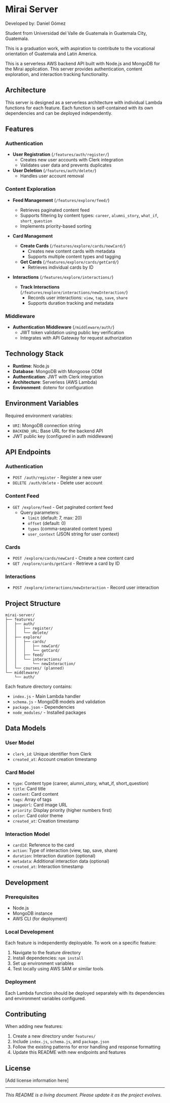 # Mirai Server

Developed by: Daniel Gómez

Student from Universidad del Valle de Guatemala in Guatemala City, Guatemala.

This is a graduation work, with aspiration to contribute to the vocational orientation of Guatemala and Latin America.

This is a serverless AWS backend API built with Node.js and MongoDB for the Mirai application. This server provides authentication, content exploration, and interaction tracking functionality.

## Architecture

This server is designed as a serverless architecture with individual Lambda functions for each feature. Each function is self-contained with its own dependencies and can be deployed independently.

## Features

### Authentication

- **User Registration** (`/features/auth/register/`)
  - Creates new user accounts with Clerk integration
  - Validates user data and prevents duplicates
- **User Deletion** (`/features/auth/delete/`)
  - Handles user account removal

### Content Exploration

- **Feed Management** (`/features/explore/feed/`)
  - Retrieves paginated content feed
  - Supports filtering by content types: `career`, `alumni_story`, `what_if`, `short_question`
  - Implements priority-based sorting
- **Card Management**

  - **Create Cards** (`/features/explore/cards/newCard/`)
    - Creates new content cards with metadata
    - Supports multiple content types and tagging
  - **Get Cards** (`/features/explore/cards/getCard/`)
    - Retrieves individual cards by ID

- **Interactions** (`/features/explore/interactions/`)
  - **Track Interactions** (`/features/explore/interactions/newInteraction/`)
    - Records user interactions: `view`, `tap`, `save`, `share`
    - Supports duration tracking and metadata

### Middleware

- **Authentication Middleware** (`/middleware/auth/`)
  - JWT token validation using public key verification
  - Integrates with API Gateway for request authorization

## Technology Stack

- **Runtime**: Node.js
- **Database**: MongoDB with Mongoose ODM
- **Authentication**: JWT with Clerk integration
- **Architecture**: Serverless (AWS Lambda)
- **Environment**: dotenv for configuration

## Environment Variables

Required environment variables:

- `URI`: MongoDB connection string
- `BACKEND_URL`: Base URL for the backend API
- JWT public key (configured in auth middleware)

## API Endpoints

### Authentication

- `POST /auth/register` - Register a new user
- `DELETE /auth/delete` - Delete user account

### Content Feed

- `GET /explore/feed` - Get paginated content feed
  - Query parameters:
    - `limit` (default: 7, max: 20)
    - `offset` (default: 0)
    - `types` (comma-separated content types)
    - `user_context` (JSON string for user context)

### Cards

- `POST /explore/cards/newCard` - Create a new content card
- `GET /explore/cards/getCard` - Retrieve a card by ID

### Interactions

- `POST /explore/interactions/newInteraction` - Record user interaction

## Project Structure

```
mirai-server/
├── features/
│   ├── auth/
│   │   ├── register/
│   │   └── delete/
│   ├── explore/
│   │   ├── cards/
│   │   │   ├── newCard/
│   │   │   └── getCard/
│   │   ├── feed/
│   │   └── interactions/
│   │       └── newInteraction/
│   └── courses/ (planned)
└── middleware/
    └── auth/
```

Each feature directory contains:

- `index.js` - Main Lambda handler
- `schema.js` - MongoDB models and validation
- `package.json` - Dependencies
- `node_modules/` - Installed packages

## Data Models

### User Model

- `clerk_id`: Unique identifier from Clerk
- `created_at`: Account creation timestamp

### Card Model

- `type`: Content type (career, alumni_story, what_if, short_question)
- `title`: Card title
- `content`: Card content
- `tags`: Array of tags
- `imageUrl`: Card image URL
- `priority`: Display priority (higher numbers first)
- `color`: Card color theme
- `created_at`: Creation timestamp

### Interaction Model

- `cardId`: Reference to the card
- `action`: Type of interaction (view, tap, save, share)
- `duration`: Interaction duration (optional)
- `metadata`: Additional interaction data (optional)
- `created_at`: Interaction timestamp

## Development

### Prerequisites

- Node.js
- MongoDB instance
- AWS CLI (for deployment)

### Local Development

Each feature is independently deployable. To work on a specific feature:

1. Navigate to the feature directory
2. Install dependencies: `npm install`
3. Set up environment variables
4. Test locally using AWS SAM or similar tools

### Deployment

Each Lambda function should be deployed separately with its dependencies and environment variables configured.

## Contributing

When adding new features:

1. Create a new directory under `features/`
2. Include `index.js`, `schema.js`, and `package.json`
3. Follow the existing patterns for error handling and response formatting
4. Update this README with new endpoints and features

## License

[Add license information here]

---

_This README is a living document. Please update it as the project evolves._
